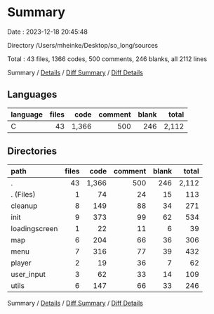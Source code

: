 # Summary

Date : 2023-12-18 20:45:48

Directory /Users/mheinke/Desktop/so_long/sources

Total : 43 files,  1366 codes, 500 comments, 246 blanks, all 2112 lines

Summary / [Details](details.md) / [Diff Summary](diff.md) / [Diff Details](diff-details.md)

## Languages
| language | files | code | comment | blank | total |
| :--- | ---: | ---: | ---: | ---: | ---: |
| C | 43 | 1,366 | 500 | 246 | 2,112 |

## Directories
| path | files | code | comment | blank | total |
| :--- | ---: | ---: | ---: | ---: | ---: |
| . | 43 | 1,366 | 500 | 246 | 2,112 |
| . (Files) | 1 | 74 | 24 | 15 | 113 |
| cleanup | 8 | 149 | 88 | 34 | 271 |
| init | 9 | 373 | 99 | 62 | 534 |
| loadingscreen | 1 | 22 | 11 | 6 | 39 |
| map | 6 | 204 | 66 | 36 | 306 |
| menu | 7 | 316 | 77 | 39 | 432 |
| player | 2 | 19 | 36 | 7 | 62 |
| user_input | 3 | 62 | 33 | 14 | 109 |
| utils | 6 | 147 | 66 | 33 | 246 |

Summary / [Details](details.md) / [Diff Summary](diff.md) / [Diff Details](diff-details.md)